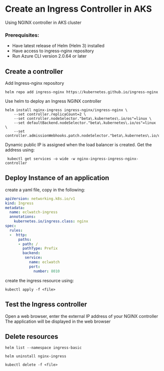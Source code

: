 # Create an Ingress Controller in AKS
Using NGINX controller in AKS cluster
### Prerequisites:
* Have latest release of Helm (Helm 3) installed
* Have access to ingress-nginx repository
* Run Azure CLI version 2.0.64 or later

## Create a controller
Add Ingress-nginx repository
```
helm repo add ingress-nginx https://kubernetes.github.io/ingress-nginx

```
Use helm to deploy an Ingress NGINX controller

```
helm install nginx-ingress ingress-nginx/ingress-nginx \
    --set controller.replicaCount=2 \
    --set controller.nodeSelector."beta\.kubernetes\.io/os"=linux \
    --set defaultBackend.nodeSelector."beta\.kubernetes\.io/os"=linux \
    --set controller.admissionWebhooks.patch.nodeSelector."beta\.kubernetes\.io/os"=linux

```
Dynamic public IP is assigned when the load balancer is created.  Get the address using:
```
 kubectl get services -o wide -w nginx-ingress-ingress-nginx-controller

```
## Deploy Instance of an application

create a yaml file, copy in the following:
```YAML
apiVersion: networking.k8s.io/v1
kind: Ingress
metadata:
  name: eclwatch-ingress
  annotations:
    kubernetes.io/ingress.class: nginx
spec:
  rules:
  -  http:
      paths:
      - path: /
        pathType: Prefix
        backend:
         service:
           name: eclwatch
           port:
             number: 8010

```
create the ingress resource using: 
```
kubectl apply -f <file>

```
## Test the Ingress controller
Open a web browser, enter the external IP address of your NGINX controller
The application will be displayed in the web browser
## Delete resources
```
helm list --namespace ingress-basic

helm uninstall nginx-ingress

kubectl delete -f <file>

```

